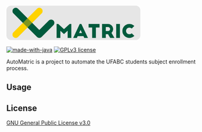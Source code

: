 <img alt="AutoMatric logo" src="https://raw.githubusercontent.com/pi-etro/AutoMatric/master/logos/lg_matric_gray.png" width="350">

[![made-with-java](https://img.shields.io/badge/Made%20with-Java-1f425f.svg)](https://www.java.com) [![GPLv3 license](https://img.shields.io/badge/License-GPLv3-blue.svg)](https://www.gnu.org/licenses/gpl-3.0.html)

AutoMatric is a project to automate the UFABC students subject enrollment process.

## Usage



## License
[GNU General Public License v3.0](https://www.gnu.org/licenses/gpl-3.0.html)

